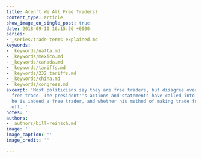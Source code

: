 ```yaml
---
title: Aren’t We All Free Traders?
content_type: article
show_image_on_single_post: true
date: 2018-09-10 16:15:56 +0000
series:
- _series/trade-terms-explained.md
keywords:
- _keywords/nafta.md
- _keywords/mexico.md
- _keywords/canada.md
- _keywords/tariffs.md
- _keywords/232_tariffs.md
- _keywords/china.md
- _keywords/congress.md
excerpt: 'Most politicians say they are free traders, but disagree over how to achieve
  free trade. The president''s actions and statements have called into question whether
  he is indeed a free trader, and whether his method of making trade freer will pay
  off. '
notes: ''
authors:
- _authors/bill-reinsch.md
image: ''
image_caption: ''
image_credit: ''

---
```


